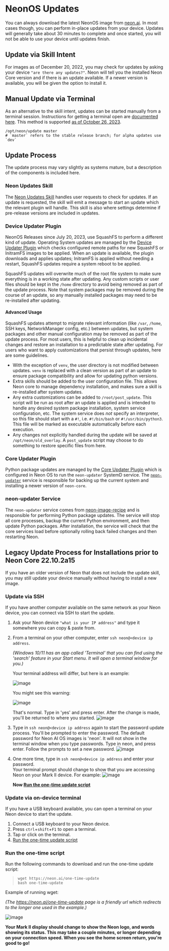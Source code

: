 # NeonOS Updates
You can always download the latest NeonOS image from [neon.ai](https://neon.ai/NeonAIforMycroftMarkII).
In most cases though, you can perform in-place updates from your device. Updates
will generally take about 30 minutes to complete and once started, you will not
be able to use your device until updates finish.

## Update via Skill Intent
For images as of December 20, 2022, you may check for updates by asking your
device `"are there any updates?"`. Neon will tell you the installed Neon Core version
and if there is an update available. If a newer version is available, you will be
given the option to install it.

## Manual Update via Terminal
As an alternative to the skill intent, updates can be started manually from a 
terminal session. Instructions for getting a terminal open are 
[documented here](./tips.md). This method is supported 
[as of October 26, 2023](https://github.com/NeonGeckoCom/neon_debos/pull/85).

```shell
/opt/neon/update master
# `master` refers to the stable release branch; for alpha updates use `dev`
```

## Update Process
The update process may vary slightly as systems mature, but a description of the
components is included here.

### Neon Updates Skill
The [Neon Updates Skill](https://github.com/NeonGeckoCom/skill-update/tree/dev)
handles user requests to check for updates. If an update is requested, the skill
will emit a message to start an update which the relevant plugin will handle. 
This skill is also where settings determine if pre-release versions
are included in updates.

### Device Updater Plugin
NeonOS Releases since July 20, 2023, use SquashFS to perform a different kind
of update. Operating System updates are managed by the 
[Device Updater Plugin](https://github.com/NeonGeckoCom/neon-phal-plugin-device-updater)
which checks configured remote paths for new SquashFS or InitramFS images to be
applied. When an update is available, the plugin downloads and applies updates;
InitramFS is applied without needing a restart, SquashFS updates require a system
reboot to be applied.

SquashFS updates will overwrite much of the root file system to make sure everything
is in a working state after updating. Any custom scripts or user files should be
kept in the `/home` directory to avoid being removed as part of the update 
process. Note that system packages may be removed during the course of an update,
so any manually installed packages may need to be re-installed after updating.

#### Advanced Usage
SquashFS updates attempt to migrate relevant information (like `/var`, `/home`, 
SSH keys, NetworkManager config, etc.) between updates, but system packages and 
other manual configuration may be removed as part of the update process. For most
users, this is helpful to clean up incidental changes and restore an installation
to a predictable state after updating. For users who want to apply customizations
that persist through updates, here are some guidelines.

- With the exception of `venv`, the user directory is not modified between updates.
  `venv` is replaced with a clean version as part of an update to ensure package
  compatibility and allow for updating python versions.
- Extra skills should be added to the user configuration file. This allows Neon core
  to manage dependency installation, and makes sure a skill is re-installed after
  system updates.
- Any extra customizations can be added to `/root/post_update`. This script will be
  run as root after an update is applied and is intended to handle any desired
  system package installation, system service configuration, etc. The system
  service does *not* specify an interpreter, so this file should start with a `#!`,
  i.e. `#!/bin/bash` or `#!/usr/bin/python3`. This file will be marked as executable
  automatically before each execution.
- Any changes not explicitly handled during the update will be saved at
  `/opt/neon/old_overlay`. A `post_update` script may choose to do something to
  restore specific files from here.

### Core Updater Plugin
Python package updates are managed by the [Core Updater Plugin](https://github.com/NeonGeckoCom/neon-phal-plugin-core-updater)
which is configured in Neon OS to run the `neon-updater` SystemD service. The
[`neon-updater`](#neon-updater-service) service is responsible for backing up 
the current system and installing a newer version of `neon-core`.

### neon-updater Service
The `neon-updater` service comes from 
[neon-image-recipe](https://github.com/NeonGeckoCom/neon-image-recipe/blob/master/10_updater/configure_updates.sh)
and is responsible for performing Python package updates. The service will stop
all core processes, backup the current Python environment, and then update 
Python packages. After installation, the service will check that the core services
load before optionally rolling back failed changes and then restarting Neon.

## Legacy Update Process for Installations prior to Neon Core 22.10.2a15
If you have an older version of Neon that does not include the update skill, you
may still update your device manually without having to install a new image.

### Update via SSH
If you have another computer available on the same network as your Neon device,
you can connect via SSH to start the update.
1. Ask your Neon device `"what is your IP address"` and type it somewhere you can copy & paste from.
2. From a terminal on your other computer, enter `ssh neon@<device ip address`. 
   
   *(Windows 10/11 has an app called 'Terminal' that you can find using the 'search' feature in your Start menu. It will open a terminal window for you.)*
   
   Your terminal address will differ, but here is an example:
   
   ![image](https://user-images.githubusercontent.com/100237954/209027681-6d966348-2733-451d-95a7-32a5869e950e.png)

   You might see this warning: 
   
   ![image](https://user-images.githubusercontent.com/100237954/209027884-96830a15-64b1-4871-b7e2-1e6bfb10b589.png)

   That's normal. Type in 'yes' and press enter. After the change is made, you'll be returned to where you started.
   ![image](https://user-images.githubusercontent.com/100237954/209027927-d7035228-0cc2-4325-85e6-4cade6189da0.png)

3. Type in `ssh neon@<device ip address` again to start the password update process. You'll be prompted to enter the password. The default password for Neon AI OS images is 'neon'. 
   It will not show in the terminal window when you type passwords. Type in neon, and press enter. Follow the prompts to set a new password.
![image](https://user-images.githubusercontent.com/100237954/209028532-1bb47ea8-1537-4270-a072-fa98642c09af.png)
   
4. One more time, type in `ssh neon@<device ip address` and enter your password.                                          
   Your terminal prompt should change to show that you are accessing Neon on your Mark II device. For example: 
   ![image](https://user-images.githubusercontent.com/100237954/209031943-4c8c4633-7128-4446-b514-b4709e7cf097.png)

   **Now [Run the one-time update script](#run-the-one-time-script)**

### Update via on-device terminal
If you have a USB keyboard available, you can open a terminal on your Neon device
to start the update.

1. Connect a USB keyboard to your Neon device.
2. Press `ctrl`+`shift`+`F1` to open a terminal.
3. Tap or click on the terminal.
4. [Run the one-time update script](#run-the-one-time-script)


### Run the one-time script
Run the following commands to download and run the one-time update script:
> ```
> wget https://neon.ai/one-time-update 
> bash one-time-update
> ```
   
   Example of running wget:
   
   *(The https://neon.ai/one-time-update page is a friendly url which redirects to the longer one used in the example.)*
   
   ![image](https://user-images.githubusercontent.com/100237954/209029608-cc138b16-8579-445a-aa5a-4ab033c24e9f.png)   

   **Your Mark II display should change to show the Neon logo, and words showing its status. This may take a couple minutes, or longer depending on your connection speed. When you see the home screen return, you're good to go!**
